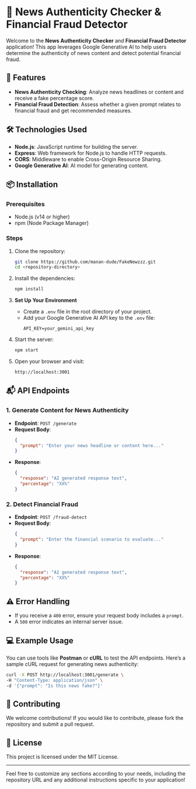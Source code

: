 

# 📰 **News Authenticity Checker & Financial Fraud Detector**

Welcome to the **News Authenticity Checker** and **Financial Fraud Detector** application! This app leverages Google Generative AI to help users determine the authenticity of news content and detect potential financial fraud. 

## 🚀 **Features**
- **News Authenticity Checking**: Analyze news headlines or content and receive a fake percentage score.
- **Financial Fraud Detection**: Assess whether a given prompt relates to financial fraud and get recommended measures.

## 🛠️ **Technologies Used**
- **Node.js**: JavaScript runtime for building the server.
- **Express**: Web framework for Node.js to handle HTTP requests.
- **CORS**: Middleware to enable Cross-Origin Resource Sharing.
- **Google Generative AI**: AI model for generating content.

## 📦 **Installation**

### Prerequisites
- Node.js (v14 or higher)
- npm (Node Package Manager)

### Steps
1. Clone the repository:
   ```bash
   git clone https://github.com/manan-dude/FakeNewzzz.git
   cd <repository-directory>
   ```

2. Install the dependencies:
   ```bash
   npm install
   ```

3. **Set Up Your Environment**
   - Create a `.env` file in the root directory of your project.
   - Add your Google Generative AI API key to the `.env` file:
     ```
     API_KEY=your_gemini_api_key
     ```

4. Start the server:
   ```bash
   npm start
   ```

5. Open your browser and visit:
   ```
   http://localhost:3001
   ```

## 📬 **API Endpoints**

### 1. **Generate Content for News Authenticity**
- **Endpoint**: `POST /generate`
- **Request Body**:
   ```json
   {
     "prompt": "Enter your news headline or content here..."
   }
   ```
- **Response**:
   ```json
   {
     "response": "AI generated response text",
     "percentage": "XX%"
   }
   ```

### 2. **Detect Financial Fraud**
- **Endpoint**: `POST /fraud-detect`
- **Request Body**:
   ```json
   {
     "prompt": "Enter the financial scenario to evaluate..."
   }
   ```
- **Response**:
   ```json
   {
     "response": "AI generated response text",
     "percentage": "XX%"
   }
   ```

## ⚠️ **Error Handling**
- If you receive a `400` error, ensure your request body includes a `prompt`.
- A `500` error indicates an internal server issue.

## 💻 **Example Usage**
You can use tools like **Postman** or **cURL** to test the API endpoints. Here’s a sample cURL request for generating news authenticity:
```bash
curl -X POST http://localhost:3001/generate \
-H "Content-Type: application/json" \
-d '{"prompt": "Is this news fake?"}'
```

## 🎉 **Contributing**
We welcome contributions! If you would like to contribute, please fork the repository and submit a pull request.

## 📄 **License**
This project is licensed under the MIT License.

---

Feel free to customize any sections according to your needs, including the repository URL and any additional instructions specific to your application!
